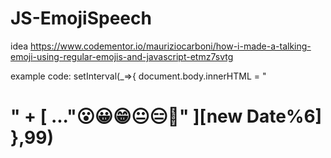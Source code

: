 # JS-EmojiSpeech

idea
https://www.codementor.io/mauriziocarboni/how-i-made-a-talking-emoji-using-regular-emojis-and-javascript-etmz7svtg

example code:
setInterval(_=>{
  document.body.innerHTML = "<h1>" + [
    ..."😮😀😁😐😑😬"
  ][new Date%6]
},99)
